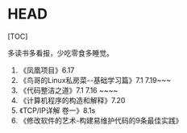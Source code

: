 # HEAD

[TOC]

多读书多看报，少吃零食多睡觉。


1. 《凤凰项目》6.17 
2. 《鸟哥的Linux私房菜--基础学习篇》7.1 7.19~~~
3. 《代码整洁之道》7.1 7.16 ~~~~
4. 《计算机程序的构造和解释》7.20
5. 《TCP/IP详解 卷一》8.1s
6. 《修改软件的艺术-构建易维护代码的9条最佳实践》
